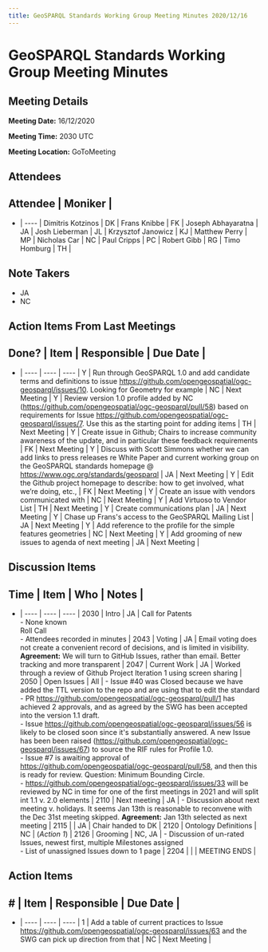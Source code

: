 ```yaml
---
title: GeoSPARQL Standards Working Group Meeting Minutes 2020/12/16
---
```

# GeoSPARQL Standards Working Group Meeting Minutes
## Meeting Details
**Meeting Date:** 16/12/2020

**Meeting Time:** 2030 UTC

**Meeting Location:** GoToMeeting

## Attendees
Attendee | Moniker |
---
- | ---- |
Dimitris Kotzinos | DK |
Frans Knibbe | FK |
Joseph Abhayaratna | JA |
Josh Lieberman | JL |
Krzysztof Janowicz | KJ |
Matthew Perry | MP |
Nicholas Car | NC |
Paul Cripps | PC |
Robert Gibb | RG |
Timo Homburg | TH |

## Note Takers
- JA
- NC

## Action Items From Last Meetings
Done? | Item | Responsible | Due Date |
---
- | ---- | ---- | ---- |
Y | Run through GeoSPARQL 1.0 and add candidate terms and definitions to issue https://github.com/opengeospatial/ogc-geosparql/issues/10. Looking for Geometry for example | NC | Next Meeting |
Y | Review version 1.0 profile added by NC (https://github.com/opengeospatial/ogc-geosparql/pull/58) based on requirements for Issue https://github.com/opengeospatial/ogc-geosparql/issues/7. Use this as the starting point for adding items | TH | Next Meeting |
Y | Create issue in Github; Chairs to increase community awareness of the update, and in particular these feedback requirements | FK | Next Meeting |
Y | Discuss with Scott Simmons whether we can add links to press releases re White Paper and current working group on the GeoSPARQL standards homepage @ https://www.ogc.org/standards/geosparql | JA | Next Meeting |
Y | Edit the Github project homepage to describe: how to get involved, what we’re doing, etc., | FK | Next Meeting |
Y | Create an issue with vendors communicated with | NC | Next Meeting |
Y | Add Virtuoso to Vendor List | TH | Next Meeting |
Y | Create communications plan | JA | Next Meeting |
Y | Chase up Frans's access to the GeoSPARQL Mailing List | JA | Next Meeting |
Y | Add reference to the profile for the simple features geometries | NC | Next Meeting |
Y | Add grooming of new issues to agenda of next meeting | JA | Next Meeting |

## Discussion Items
Time | Item | Who | Notes |
---
- | ---- | ---- | ---- |
2030 | Intro | JA | Call for Patents <BR/> - None known <BR/> Roll Call <BR/> - Attendees recorded in minutes |
2043 | Voting | JA | Email voting does not create a convenient record of decisions, and is limited in visibility. **Agreement:** We will turn to GitHub Issues, rather than email. Better tracking and more transparent |
2047 | Current Work | JA | Worked through a review of Github Project Iteration 1 using screen sharing |
2050 | Open Issues | All | - Issue #40 was Closed because we have added the TTL version to the repo and are using that to edit the standard <BR/> - PR https://github.com/opengeospatial/ogc-geosparql/pull/1 has achieved 2 approvals, and as agreed by the SWG has been accepted into the version 1.1 draft. <BR/> - Issue https://github.com/opengeospatial/ogc-geosparql/issues/56 is likely to be closed soon since it's substantially answered. A new Issue has been been raised (https://github.com/opengeospatial/ogc-geosparql/issues/67) to source the RIF rules for Profile 1.0. <BR/> - Issue #7  is awaiting approval of https://github.com/opengeospatial/ogc-geosparql/pull/58, and then this is ready for review. Question: Minimum Bounding Circle. <BR/> - https://github.com/opengeospatial/ogc-geosparql/issues/33 will be reviewed by NC in time for one of the first meetings in 2021 and will split int 1.1 v. 2.0 elements |
2110 | Next meeting | JA | - Discussion about next meeting v. holidays. It seems Jan 13th is reasonable to reconvene with the Dec 31st meeting skipped. **Agreement:** Jan 13th selected as next meeting |
2115 | | JA | Chair handed to DK |
2120 | Ontology Definitions | NC | (*Action 1*) |
2126 | Grooming | NC, JA | - Discussion of un-rated Issues, newest first, multiple Milestones assigned <BR/> - List of unassigned Issues down to 1 page |
2204 | | | MEETING ENDS |

## Action Items
\# | Item | Responsible | Due Date |
---
- | ---- | ---- | ---- |
1 | Add a table of current practices to Issue https://github.com/opengeospatial/ogc-geosparql/issues/63 and the SWG can pick up direction from that | NC | Next Meeting |
